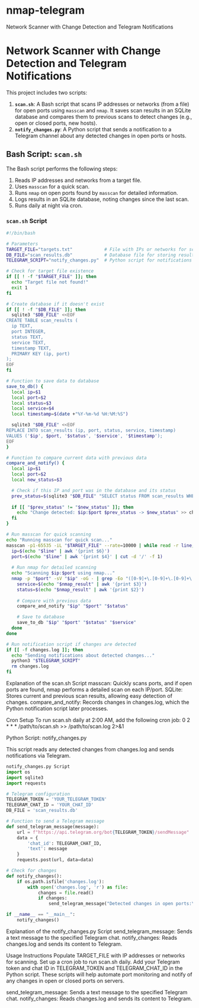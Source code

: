 # nmap-telegram
Network Scanner with Change Detection and Telegram Notifications
# Network Scanner with Change Detection and Telegram Notifications

This project includes two scripts:

1. **`scan.sh`**: A Bash script that scans IP addresses or networks (from a file) for open ports using `masscan` and `nmap`. It saves scan results in an SQLite database and compares them to previous scans to detect changes (e.g., open or closed ports, new hosts).
2. **`notify_changes.py`**: A Python script that sends a notification to a Telegram channel about any detected changes in open ports or hosts.

## Bash Script: `scan.sh`

The Bash script performs the following steps:
1. Reads IP addresses and networks from a target file.
2. Uses `masscan` for a quick scan.
3. Runs `nmap` on open ports found by `masscan` for detailed information.
4. Logs results in an SQLite database, noting changes since the last scan.
5. Runs daily at night via cron.

### `scan.sh` Script

```bash
#!/bin/bash

# Parameters
TARGET_FILE="targets.txt"            # File with IPs or networks for scanning
DB_FILE="scan_results.db"            # Database file for storing results
TELEGRAM_SCRIPT="notify_changes.py"  # Python script for notifications

# Check for target file existence
if [[ ! -f "$TARGET_FILE" ]]; then
  echo "Target file not found!"
  exit 1
fi

# Create database if it doesn't exist
if [[ ! -f "$DB_FILE" ]]; then
  sqlite3 "$DB_FILE" <<EOF
CREATE TABLE scan_results (
  ip TEXT,
  port INTEGER,
  status TEXT,
  service TEXT,
  timestamp TEXT,
  PRIMARY KEY (ip, port)
);
EOF
fi

# Function to save data to database
save_to_db() {
  local ip=$1
  local port=$2
  local status=$3
  local service=$4
  local timestamp=$(date +"%Y-%m-%d %H:%M:%S")

  sqlite3 "$DB_FILE" <<EOF
REPLACE INTO scan_results (ip, port, status, service, timestamp)
VALUES ('$ip', $port, '$status', '$service', '$timestamp');
EOF
}

# Function to compare current data with previous data
compare_and_notify() {
  local ip=$1
  local port=$2
  local new_status=$3

  # Check if this IP and port was in the database and its status
  prev_status=$(sqlite3 "$DB_FILE" "SELECT status FROM scan_results WHERE ip='$ip' AND port=$port;")
  
  if [[ "$prev_status" != "$new_status" ]]; then
    echo "Change detected: $ip:$port $prev_status -> $new_status" >> changes.log
  fi
}

# Run masscan for quick scanning
echo "Running masscan for quick scan..."
masscan -p1-65535 -iL "$TARGET_FILE" --rate=10000 | while read -r line; do
  ip=$(echo "$line" | awk '{print $6}')
  port=$(echo "$line" | awk '{print $4}' | cut -d '/' -f 1)
  
  # Run nmap for detailed scanning
  echo "Scanning $ip:$port using nmap..."
  nmap -p "$port" -sV "$ip" -oG - | grep -Eo "([0-9]+\.[0-9]+\.[0-9]+\.[0-9]+|open|closed|filtered|SERVICE)" | while read -r nmap_result; do
    service=$(echo "$nmap_result" | awk '{print $3}')
    status=$(echo "$nmap_result" | awk '{print $2}')
    
    # Compare with previous data
    compare_and_notify "$ip" "$port" "$status"

    # Save to database
    save_to_db "$ip" "$port" "$status" "$service"
  done
done

# Run notification script if changes are detected
if [[ -f changes.log ]]; then
  echo "Sending notifications about detected changes..."
  python3 "$TELEGRAM_SCRIPT"
  rm changes.log
fi
```

Explanation of the scan.sh Script
  masscan: Quickly scans ports, and if open ports are found, nmap performs a detailed scan on each IP/port.
  SQLite: Stores current and previous scan results, allowing easy detection of changes.
  compare_and_notify: Records changes in changes.log, which the Python notification script later processes.

Cron Setup
  To run scan.sh daily at 2:00 AM, add the following cron job:
  0 2 * * * /path/to/scan.sh >> /path/to/scan.log 2>&1

Python Script: notify_changes.py

This script reads any detected changes from changes.log and sends notifications via Telegram.
```python
notify_changes.py Script
import os
import sqlite3
import requests

# Telegram configuration
TELEGRAM_TOKEN = 'YOUR_TELEGRAM_TOKEN'
TELEGRAM_CHAT_ID = 'YOUR_CHAT_ID'
DB_FILE = 'scan_results.db'

# Function to send a Telegram message
def send_telegram_message(message):
    url = f"https://api.telegram.org/bot{TELEGRAM_TOKEN}/sendMessage"
    data = {
        'chat_id': TELEGRAM_CHAT_ID,
        'text': message
    }
    requests.post(url, data=data)

# Check for changes
def notify_changes():
    if os.path.isfile('changes.log'):
        with open('changes.log', 'r') as file:
            changes = file.read()
            if changes:
                send_telegram_message("Detected changes in open ports:\n" + changes)

if __name__ == "__main__":
    notify_changes()
```
Explanation of the notify_changes.py Script
  send_telegram_message: Sends a text message to the specified Telegram chat.
  notify_changes: Reads changes.log and sends its content to Telegram.

Usage Instructions
  Populate TARGET_FILE with IP addresses or networks for scanning.
  Set up a cron job to run scan.sh daily.
  Add your Telegram token and chat ID in TELEGRAM_TOKEN and TELEGRAM_CHAT_ID in the Python script.
  These scripts will help automate port monitoring and notify of any changes in open or closed ports on servers.


  send_telegram_message: Sends a text message to the specified Telegram chat.
  notify_changes: Reads changes.log and sends its content to Telegram.
